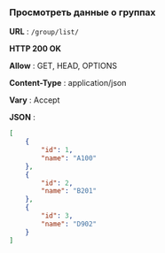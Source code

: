 ### Просмотреть данные о группах

**URL** : `/group/list/`

**HTTP 200 OK**

**Allow** : GET, HEAD, OPTIONS

**Content-Type** : application/json

**Vary** : Accept

**JSON** :
```json
[
    {
        "id": 1,
        "name": "A100"
    },
    {
        "id": 2,
        "name": "B201"
    },
    {
        "id": 3,
        "name": "D902"
    }
]
```